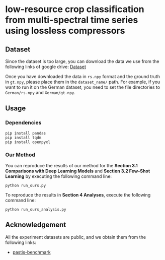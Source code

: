 # low-resource crop classification from multi-spectral time series using lossless compressors

## Dataset
Since the dataset is too large, you can download the data we use from the following links of google drive:
[Dataset](https://drive.google.com/drive/folders/1eMuwGf54EcDpi8Ed8mXVb0F9FnbxH5up?usp=sharing)

Once you have downloaded the data in `rs.npy` format and the ground truth in `gt.npy`, please place them in the `dataset_name/` path. For example, if you want to run it on the German dataset, you need to set the file directories to `German/rs.npy` and `German/gt.npy`.

## Usage
### Dependencies
~~~
pip install pandas
pip install tqdm
pip install openpyxl
~~~

### Our Method
You can reproduce the results of our method for the **Section 3.1 Comparisons with Deep Learning Models** and **Section 3.2 Few-Shot Learning** by executing the following command line:

~~~
python run_ours.py
~~~

To reproduce the results in **Section 4 Analyses**, execute the following command line:
~~~
python run_ours_analysis.py
~~~


## Acknowledgement

All the experiment datasets are public, and we obtain them from the following links:
- [pastis-benchmark](https://github.com/VSainteuf/pastis-benchmark)

